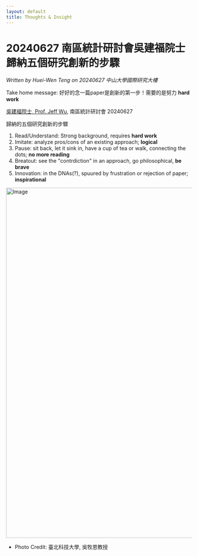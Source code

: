 ```yaml
---
layout: default
title: Thoughts & Insight
---
```



# 20240627 南區統計研討會吳建福院士歸納五個研究創新的步驟

*Written by Huei-Wen Teng on 20240627 中山大學國際研究大樓*

Take home message: 好好的念一篇paper是創新的第一步！需要的是努力 **hard work**

[吳建福院士, Prof. Jeff Wu](https://en.wikipedia.org/wiki/C._F._Jeff_Wu), 南區統計研討會 20240627 

歸納的五個研究創新的步驟
1. Read/Understand: Strong background, requires **hard work**
2. Imitate: analyze pros/cons of an existing approach; **logical**
3. Pause: sit back, let it sink in, have a cup of tea or walk, connecting the dots; **no more reading**
4. Breatout: see the "contrdiction" in an approach, go philosophical, **be brave**
5. Innovation: in the DNAs(?), spuured by frustration or rejection of paper; **inspirational** 
 

<img width="950" alt="Image" src="https://github.com/user-attachments/assets/7a8a0ac0-80e4-45cf-ac78-473a0a597030" />

- Photo Credit: 臺北科技大學, 吳牧恩教授 
